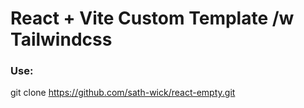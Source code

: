 # React + Vite Custom Template /w Tailwindcss

### Use:
git clone https://github.com/sath-wick/react-empty.git <project-name>
